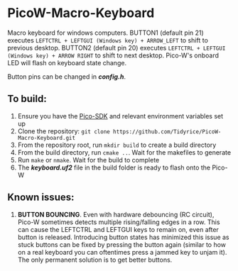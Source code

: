 # PicoW-Macro-Keyboard
Macro keyboard for windows computers. BUTTON1 (default pin 21) executes `LEFTCTRL + LEFTGUI (Windows key) + ARROW_LEFT` to shift to previous desktop. BUTTON2 (default pin 20) executes `LEFTCTRL + LEFTGUI (Windows key) + ARROW RIGHT` to shift to next desktop. Pico-W's onboard LED will flash on keyboard state change.

Button pins can be changed in ***config.h***.

## To build:
1. Ensure you have the [Pico-SDK](https://github.com/raspberrypi/pico-sdk) and relevant environment variables set up
2. Clone the repository: `git clone https://github.com/Tidyrice/PicoW-Macro-Keyboard.git`
3. From the repository root, run `mkdir build` to create a build directory
4. From the build directory, run `cmake ..`. Wait for the makefiles to generate
5. Run `make` or `nmake`. Wait for the build to complete
6. The ***keyboard.uf2*** file in the build folder is ready to flash onto the Pico-W

## Known issues:
1. **BUTTON BOUNCING**. Even with hardware debouncing (RC circuit), Pico-W sometimes detects multiple rising/falling edges in a row. This can cause the LEFTCTRL and LEFTGUI keys to remain on, even after button is released. Introducing button states has minimized this issue as stuck buttons can be fixed by pressing the button again (similar to how on a real keyboard you can oftentimes press a jammed key to unjam it). The only permanent solution is to get better buttons.
